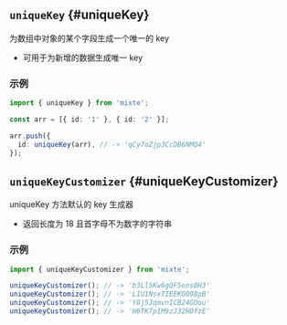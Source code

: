 ## `uniqueKey` {#uniqueKey}

为数组中对象的某个字段生成一个唯一的 key
  - 可用于为新增的数据生成唯一 key

### 示例

```ts twoslash
import { uniqueKey } from 'mixte';

const arr = [{ id: '1' }, { id: '2' }];

arr.push({
  id: uniqueKey(arr), // -> 'qCy7oZjp3CcDB6NMQ4'
});
```

## `uniqueKeyCustomizer` {#uniqueKeyCustomizer}

uniqueKey 方法默认的 key 生成器
  - 返回长度为 18 且首字母不为数字的字符串

### 示例

```ts twoslash
import { uniqueKeyCustomizer } from 'mixte';

uniqueKeyCustomizer(); // -> 'b3Ll5Kw6gQF5ens0H3'
uniqueKeyCustomizer(); // -> 'L1U1NsxTIEEKG098pB'
uniqueKeyCustomizer(); // -> 'Y8j5JqmvnICB24GUou'
uniqueKeyCustomizer(); // -> 'H6TK7p1M9zJ32HOfzE'
```
